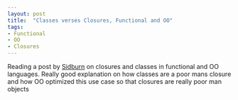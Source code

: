 ```yaml
---
layout: post
title:  "Classes verses Closures, Functional and OO"
tags:
- Functional
- OO
- Closures
---
```


Reading a post by [Sidburn](https://sidburn.github.io/blog/2016/05/20/introduction-to-functional-programming#fp-closures) on closures and classes in functional and OO languages. Really good explanation on how classes are a poor mans closure and how OO optimized this use case so that closures are really poor man objects
